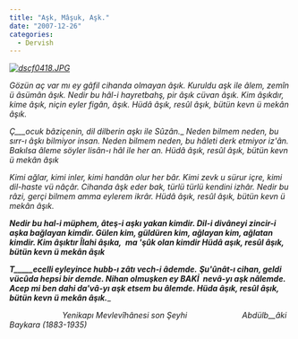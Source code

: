 ```yaml
---
title: "Aşk, Mâşuk, Aşk."
date: "2007-12-26"
categories: 
  - Dervish
---
```


_[](/uploads/2007/12/dscf0416.jpg "dscf0416.JPG")_

_[![dscf0418.JPG](/uploads/2007/12/dscf0418.JPG)](/uploads/2007/12/dscf0418.jpg "dscf0418.JPG")_

_Gözün aç var mı ey gâfil cihanda olmayan âşık._ _Kuruldu aşk ile âlem, zemîn ü âsümân âşık._ _Nedir bu hâl-i hayretbahş, pir âşık cüvan âşık._ _Kim âşıkdır, kime âşık, niçin eyler figân, âşık._ _Hüdâ âşık, resûl âşık, bütün kevn ü mekân âşık._

_Ç___ocuk bâziçenin, dil dilberin aşkı ile Sûzân.__ __Neden bilmem neden, bu sırr-ı âşkı bilmiyor insan._ _Neden bilmem neden, bu hâleti derk etmiyor iz'ân._ _Bakılsa âleme söyler lisân-ı hâl ile her an._ _Hüdâ âşık, resûl âşık, bütün kevn ü mekân âşık__

__Kimi ağlar, kimi inler, kimi handân olur her bâr._ _Kimi zevk u sürur içre, kimi dil-haste vü nâçâr._ _Cihanda âşk eder bak, türlü türlü kendini izhâr._ _Nedir bu râzi, gerçi bilmem amma eylerem ikrâr._ _Hüdâ âşık, resûl âşık, bütün kevn ü mekân âşık.__  

____Nedir bu hal-i müphem, âteş-i aşkı yakan kimdir._ _Dil-i divâneyi zincir-i aşka bağlayan kimdir._ _Gülen kim, güldüren kim, ağlayan kim, ağlatan kimdir._ _Kim âşıktır Îlahi âşıka,_  _ma 'şûk olan kimdir_ _Hüdâ aşık, resûl âşık, bütün kevn ü mekân âşık____  

____T_____ecelli eyleyince hubb-ı zâtı vech-i âdemde.___ ___Şu'ûnât-ı cihan, geldi vücûda hepsi bir demde._ _Nihan olmuşken ey BAKİ  nevâ-yı aşk nâlemde._ _Acep mi ben dahi da'vâ-yı aşk etsem bu âlemde._ _Hüda âşık, resûl âşık, bütün kevn ü mekân âşık._____

                        _Yenikapı Mevlevîhânesi son Şeyhi                         Abdülb__âki Baykara (1883-1935)_

